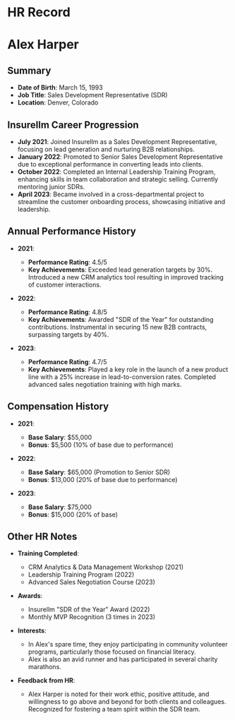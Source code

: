 # HR Record

# Alex Harper

## Summary

- **Date of Birth**: March 15, 1993
- **Job Title**: Sales Development Representative (SDR)
- **Location**: Denver, Colorado

## Insurellm Career Progression

- **July 2021**: Joined Insurellm as a Sales Development Representative, focusing on lead generation and nurturing B2B relationships.
- **January 2022**: Promoted to Senior Sales Development Representative due to exceptional performance in converting leads into clients.
- **October 2022**: Completed an Internal Leadership Training Program, enhancing skills in team collaboration and strategic selling. Currently mentoring junior SDRs.
- **April 2023**: Became involved in a cross-departmental project to streamline the customer onboarding process, showcasing initiative and leadership.

## Annual Performance History

- **2021**:

  - **Performance Rating**: 4.5/5
  - **Key Achievements**: Exceeded lead generation targets by 30%. Introduced a new CRM analytics tool resulting in improved tracking of customer interactions.

- **2022**:

  - **Performance Rating**: 4.8/5
  - **Key Achievements**: Awarded "SDR of the Year" for outstanding contributions. Instrumental in securing 15 new B2B contracts, surpassing targets by 40%.

- **2023**:
  - **Performance Rating**: 4.7/5
  - **Key Achievements**: Played a key role in the launch of a new product line with a 25% increase in lead-to-conversion rates. Completed advanced sales negotiation training with high marks.

## Compensation History

- **2021**:

  - **Base Salary**: $55,000
  - **Bonus**: $5,500 (10% of base due to performance)

- **2022**:

  - **Base Salary**: $65,000 (Promotion to Senior SDR)
  - **Bonus**: $13,000 (20% of base due to performance)

- **2023**:
  - **Base Salary**: $75,000
  - **Bonus**: $15,000 (20% of base)

## Other HR Notes

- **Training Completed**:

  - CRM Analytics & Data Management Workshop (2021)
  - Leadership Training Program (2022)
  - Advanced Sales Negotiation Course (2023)

- **Awards**:

  - Insurellm "SDR of the Year" Award (2022)
  - Monthly MVP Recognition (3 times in 2023)

- **Interests**:

  - In Alex's spare time, they enjoy participating in community volunteer programs, particularly those focused on financial literacy.
  - Alex is also an avid runner and has participated in several charity marathons.

- **Feedback from HR**:
  - Alex Harper is noted for their work ethic, positive attitude, and willingness to go above and beyond for both clients and colleagues. Recognized for fostering a team spirit within the SDR team.
